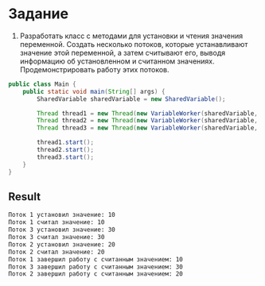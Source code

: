 # Задание
1. Разработать класс с методами для установки и чтения значения переменной.
   Создать несколько потоков, которые устанавливают значение этой переменной,
   а затем считывают его, выводя информацию об установленном и считанном значениях.
   Продемонстрировать работу этих потоков.

```java
public class Main {
    public static void main(String[] args) {
        SharedVariable sharedVariable = new SharedVariable();

        Thread thread1 = new Thread(new VariableWorker(sharedVariable, 10), "Поток 1");
        Thread thread2 = new Thread(new VariableWorker(sharedVariable, 20), "Поток 2");
        Thread thread3 = new Thread(new VariableWorker(sharedVariable, 30), "Поток 3");

        thread1.start();
        thread2.start();
        thread3.start();
    }
}
```

## Result
```txt
Поток 1 установил значение: 10
Поток 1 считал значение: 10
Поток 3 установил значение: 30
Поток 3 считал значение: 30
Поток 2 установил значение: 20
Поток 2 считал значение: 20
Поток 1 завершил работу с считанным значением: 10
Поток 3 завершил работу с считанным значением: 30
Поток 2 завершил работу с считанным значением: 20
```